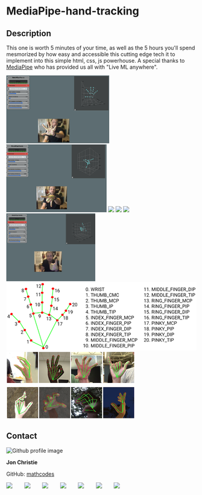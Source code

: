 # MediaPipe-hand-tracking
 
## Description 
This one is worth 5 minutes of your time, as well as the 5 hours you'll spend mesmorized by how easy and accessible this cutting edge tech it to implement into this simple html, css, js powerhouse. A special thanks to [MediaPipe](https://mediapipe.dev/) who has provided us all with "Live ML anywhere".

<img src="./handtracking0.png" height="180px"/> <img src="./handtracking1.png" height="180px"/> <img src="./handtracking5.png" height="180px"/> <img src="./handtracking3.png" height="180px"/> <img src="./handtracking4.png" height="180px"/> <img src="./handtracking2.png" height="180px"/> <img src="./hand_landmarks.png" height="180px"/> <img src="./hand_crops.png" height="180px"/>


## Contact
<img src="https://avatars0.githubusercontent.com/u/17928947?v=4" alt="Github profile image" width="80px" height="80px" />

__Jon Christie__ 

GitHub: [mathcodes](https://github.com/mathcodes) 

[<code><img width="36px" src="https://img.icons8.com/color/48/000000/linkedin.png"/></code>](https://www.linkedin.com/jonchristie)       
[<code><img width="36" src="https://img.icons8.com/color/48/000000/twitter--v2.png"/></code>](https://twitter.com/jonpchristie)       
[<code><img width="36" src="https://img.icons8.com/color/48/000000/youtube-play.png"/></code>](https://www.youtube.com/channel/UC5GFnN-lv8Yuqc9O3b79k6g)       
[<code><img width="36" src="https://img.icons8.com/color/48/000000/facebook.png"/></code>](https://www.facebook.com/jonpchristie)       
[<code><img width="36" src="https://img.icons8.com/color/48/000000/instagram-new--v2.png"/></code>](https://www.instagram.com/fullstack11235)       
[<code><img width="36" src="https://img.icons8.com/color/48/000000/soundcloud.png"/></code>](https://soundcloud.com/jonchristie#/)       
[<code><img width="36" src="https://img.icons8.com/color/48/000000/spotify--v1.png"/></code>](https://open.spotify.com/artist/07S7aLfxH70VAX64g1WuFw?si=tlOj1OMBRLm-y4sY8Lox3Q)
